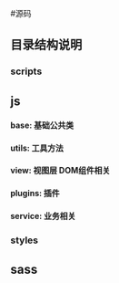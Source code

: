 #源码
## 目录结构说明


### scripts
js
----
 #### base:  基础公共类
 #### utils: 工具方法
 #### view:  视图层 DOM组件相关
 #### plugins: 插件
 #### service: 业务相关
 

### styles
sass
----
